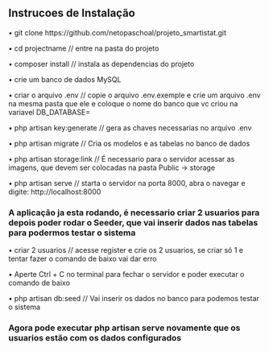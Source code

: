 ## Instrucoes de Instalação

<p>•	 git clone https://github.com/netopaschoal/projeto_smartistat.git </p>
<p>•	cd projectname    // entre na pasta do projeto </p>
<p>•	composer install        // instala as dependencias do projeto</p>
<p>•	crie um banco de dados MySQL</p>
<p>•	criar o arquivo .env    // copie o arquivo .env.exemple e crie um arquivo .env na mesma pasta que ele e coloque o nome do banco                                 que vc criou na variavel DB_DATABASE= </p>
<p>•	php artisan key:generate  // gera as chaves necessarias no arquivo .env </p>
<p>•	php artisan migrate         // Cria os modelos e as tabelas no banco de dados </p>
<p>•	php artisan storage:link    // É necessario para o servidor acessar as imagens, que devem ser colocadas na pasta Public -> storage </p>
<p>•	php artisan serve  // starta o servidor na porta 8000, abra o navegar e digite: http://localhost:8000 </p>
    
   <h3> A aplicação ja esta rodando, é necessario criar 2 usuarios para depois poder rodar o Seeder, que vai inserir dados nas tabelas para podermos testar o sistema </h3>
<p>•	criar 2 usuarios // acesse register e crie os 2 usuarios, se criar só 1 e tentar fazer o comando de baixo vai dar erro </p>
<p>•	Aperte Ctrl + C no terminal para fechar o servidor e poder executar o comando de baixo </p>
<p>•	php artisan db:seed // Vai inserir os dados no banco para podemos testar o sistema </p>

<h3>Agora pode executar php artisan serve novamente que os usuarios estão com os dados configurados </h3>
